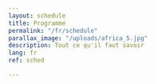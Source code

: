 ```yaml
---
layout: schedule
title: Programme
permalink: "/fr/schedule"
parallax_image: "/uploads/africa_5.jpg"
description: Tout ce qu'il faut savoir
lang: fr
ref: sched

---
```

